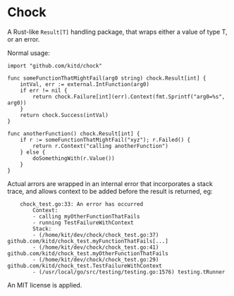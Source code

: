 # Chock

A Rust-like `Result[T]` handling package, that wraps either a value of type T, or an error.

Normal usage:

```
import "github.com/kitd/chock"

func someFunctionThatMightFail(arg0 string) chock.Result[int] {
    intVal, err := external.IntFunction(arg0)
    if err != nil {
        return chock.Failure[int](err).Context(fmt.Sprintf("arg0=%s", arg0))
    }
    return chock.Success(intVal)
}

func anotherFunction() chock.Result[int] {
    if r := someFunctionThatMightFail("xyz"); r.Failed() {
        return r.Context("calling anotherFunction")
    } else {
        doSomethingWith(r.Value())
    }
}
```

Actual arrors are wrapped in an internal error that incorporates a stack trace, and allows context to be added before the result is returned, eg:
```
    chock_test.go:33: An error has occurred
        Context:
        - calling myOtherFunctionThatFails
        - running TestFailureWithContext
        Stack:
        - (/home/kit/dev/chock/chock_test.go:37) github.com/kitd/chock_test.myFunctionThatFails[...]
        - (/home/kit/dev/chock/chock_test.go:41) github.com/kitd/chock_test.myOtherFunctionThatFails
        - (/home/kit/dev/chock/chock_test.go:29) github.com/kitd/chock_test.TestFailureWithContext
        - (/usr/local/go/src/testing/testing.go:1576) testing.tRunner
```

An MIT license is applied.